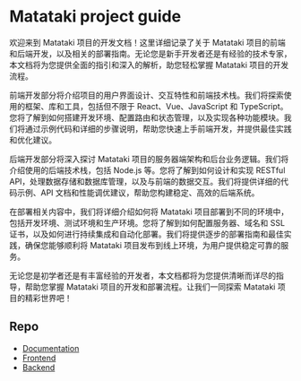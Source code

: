 # Matataki project guide

欢迎来到 Matataki 项目的开发文档！这里详细记录了关于 Matataki 项目的前端和后端开发，以及相关的部署指南。无论您是新手开发者还是有经验的技术专家，本文档将为您提供全面的指引和深入的解析，助您轻松掌握 Matataki 项目的开发流程。

前端开发部分将介绍项目的用户界面设计、交互特性和前端技术栈。我们将探索使用的框架、库和工具，包括但不限于 React、Vue、JavaScript 和 TypeScript。您将了解到如何搭建开发环境、配置路由和状态管理，以及实现各种功能模块。我们将通过示例代码和详细的步骤说明，帮助您快速上手前端开发，并提供最佳实践和优化建议。

后端开发部分将深入探讨 Matataki 项目的服务器端架构和后台业务逻辑。我们将介绍使用的后端技术栈，包括 Node.js 等。您将了解到如何设计和实现 RESTful API，处理数据存储和数据库管理，以及与前端的数据交互。我们将提供详细的代码示例、API 文档和性能调优建议，帮助您构建稳定、高效的后端系统。

在部署相关内容中，我们将详细介绍如何将 Matataki 项目部署到不同的环境中，包括开发环境、测试环境和生产环境。您将了解到如何配置服务器、域名和 SSL 证书，以及如何进行持续集成和自动化部署。我们将提供逐步的部署指南和最佳实践，确保您能够顺利将 Matataki 项目发布到线上环境，为用户提供稳定可靠的服务。

无论您是初学者还是有丰富经验的开发者，本文档都将为您提供清晰而详尽的指导，帮助您掌握 Matataki 项目的开发和部署流程。让我们一同探索 Matataki 项目的精彩世界吧！

## Repo
- [Documentation](https://github.com/Matataki-io/documentation)
- [Frontend](https://github.com/Matataki-io/matataki-frontend)
- [Backend](https://github.com/Matataki-io/matataki-backend)